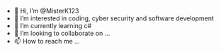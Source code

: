 - 👋 Hi, I’m @MisterK123
- 👀 I’m interested in coding, cyber security and software development
- 🌱 I’m currently learning c# 
- 💞️ I’m looking to collaborate on ...
- 📫 How to reach me ...

<!---
MisterK123/MisterK123 is a ✨ special ✨ repository because its `README.md` (this file) appears on your GitHub profile.
You can click the Preview link to take a look at your changes.
--->
